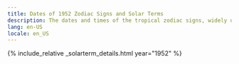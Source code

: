 ```yaml
---
title: Dates of 1952 Zodiac Signs and Solar Terms
description: The dates and times of the tropical zodiac signs, widely used in western astrology, and solar terms of year 1952
lang: en-US
locale: en_US
---
```

{% include_relative _solarterm_details.html year="1952" %}

